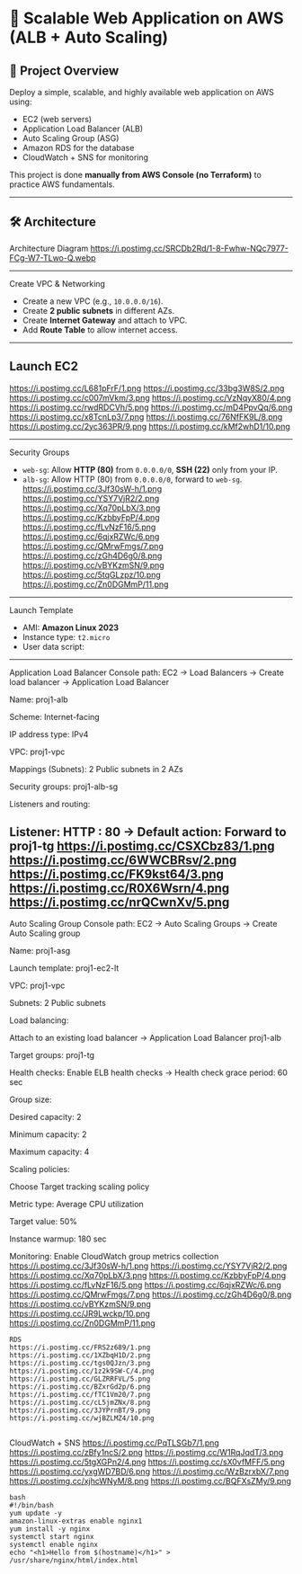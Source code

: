 # 🚀 Scalable Web Application on AWS (ALB + Auto Scaling)

## 📌 Project Overview
Deploy a simple, scalable, and highly available web application on AWS using:
- EC2 (web servers)
- Application Load Balancer (ALB)
- Auto Scaling Group (ASG)
- Amazon RDS for the database
- CloudWatch + SNS for monitoring

This project is done **manually from AWS Console (no Terraform)** to practice AWS fundamentals.

---

## 🛠 Architecture
Architecture Diagram
https://i.postimg.cc/SRCDb2Rd/1-8-Fwhw-NQc7977-FCg-W7-TLwo-Q.webp


---

Create VPC & Networking
- Create a new VPC (e.g., `10.0.0.0/16`).
- Create **2 public subnets** in different AZs.
- Create **Internet Gateway** and attach to VPC.
- Add **Route Table** to allow internet access.


---
## Launch EC2
https://i.postimg.cc/L681pFrF/1.png
https://i.postimg.cc/33bg3W8S/2.png
https://i.postimg.cc/c007mVkm/3.png
https://i.postimg.cc/VzNqyX80/4.png
https://i.postimg.cc/rwdRDCVh/5.png
https://i.postimg.cc/mD4PpvQq/6.png
https://i.postimg.cc/x8TcnLp3/7.png
https://i.postimg.cc/76NfFK9L/8.png
https://i.postimg.cc/2yc363PR/9.png
https://i.postimg.cc/kMf2whD1/10.png

---


Security Groups
- `web-sg`: Allow **HTTP (80)** from `0.0.0.0/0`, **SSH (22)** only from your IP.
- `alb-sg`: Allow HTTP (80) from `0.0.0.0/0`, forward to `web-sg`.
https://i.postimg.cc/3Jf30sW-h/1.png
https://i.postimg.cc/YSY7VjR2/2.png
https://i.postimg.cc/Xq70pLbX/3.png
https://i.postimg.cc/KzbbyFpP/4.png
https://i.postimg.cc/fLvNzF16/5.png
https://i.postimg.cc/6qjxRZWc/6.png
https://i.postimg.cc/QMrwFmgs/7.png
https://i.postimg.cc/zGh4D6g0/8.png
https://i.postimg.cc/vBYKzmSN/9.png
https://i.postimg.cc/5tqGLzpz/10.png
https://i.postimg.cc/Zn0DGMmP/11.png

---

Launch Template
- AMI: **Amazon Linux 2023**  
- Instance type: `t2.micro`  
- User data script:


---
Application Load Balancer
Console path: EC2 → Load Balancers → Create load balancer → Application Load Balancer

Name: proj1-alb

Scheme: Internet-facing

IP address type: IPv4

VPC: proj1-vpc

Mappings (Subnets): 2 Public subnets in 2 AZs 

Security groups: proj1-alb-sg

Listeners and routing:

Listener: HTTP : 80 → Default action: Forward to proj1-tg
https://i.postimg.cc/CSXCbz83/1.png
https://i.postimg.cc/6WWCBRsv/2.png
https://i.postimg.cc/FK9kst64/3.png
https://i.postimg.cc/R0X6Wsrn/4.png
https://i.postimg.cc/nrQCwnXv/5.png
---
Auto Scaling Group
Console path: EC2 → Auto Scaling Groups → Create Auto Scaling group

Name: proj1-asg

Launch template: proj1-ec2-lt

VPC: proj1-vpc

Subnets: 2 Public subnets 

Load balancing:

Attach to an existing load balancer → Application Load Balancer proj1-alb

Target groups: proj1-tg

Health checks: Enable ELB health checks → Health check grace period: 60 sec

Group size:

Desired capacity: 2

Minimum capacity: 2

Maximum capacity: 4

Scaling policies:

Choose Target tracking scaling policy

Metric type: Average CPU utilization

Target value: 50%

Instance warmup: 180 sec

Monitoring: Enable CloudWatch group metrics collection
https://i.postimg.cc/3Jf30sW-h/1.png
https://i.postimg.cc/YSY7VjR2/2.png
https://i.postimg.cc/Xq70pLbX/3.png
https://i.postimg.cc/KzbbyFpP/4.png
https://i.postimg.cc/fLvNzF16/5.png
https://i.postimg.cc/6qjxRZWc/6.png
https://i.postimg.cc/QMrwFmgs/7.png
https://i.postimg.cc/zGh4D6g0/8.png
https://i.postimg.cc/vBYKzmSN/9.png
https://i.postimg.cc/JR9Lwckp/10.png
https://i.postimg.cc/Zn0DGMmP/11.png

```
RDS
https://i.postimg.cc/FRS2z689/1.png
https://i.postimg.cc/1XZbqH1D/2.png
https://i.postimg.cc/tgs0QJzn/3.png
https://i.postimg.cc/1z2k9SW-C/4.png
https://i.postimg.cc/GLZRRFVL/5.png
https://i.postimg.cc/BZxrGd2p/6.png
https://i.postimg.cc/fTC1Vm20/7.png
https://i.postimg.cc/cL5jmZNx/8.png
https://i.postimg.cc/3JYPrnBT/9.png
https://i.postimg.cc/wjBZLMZ4/10.png


```
CloudWatch + SNS 
https://i.postimg.cc/PqTLSGb7/1.png
https://i.postimg.cc/zBfy1ncS/2.png
https://i.postimg.cc/W1RqJqdT/3.png
https://i.postimg.cc/5tgXGPn2/4.png
https://i.postimg.cc/sX0vfMFF/5.png
https://i.postimg.cc/yxgWD7BD/6.png
https://i.postimg.cc/WzBzrxbX/7.png
https://i.postimg.cc/xjhcWNyM/8.png
https://i.postimg.cc/BQFXsZMy/9.png


```
bash
#!/bin/bash
yum update -y
amazon-linux-extras enable nginx1
yum install -y nginx
systemctl start nginx
systemctl enable nginx
echo "<h1>Hello from $(hostname)</h1>" > /usr/share/nginx/html/index.html
